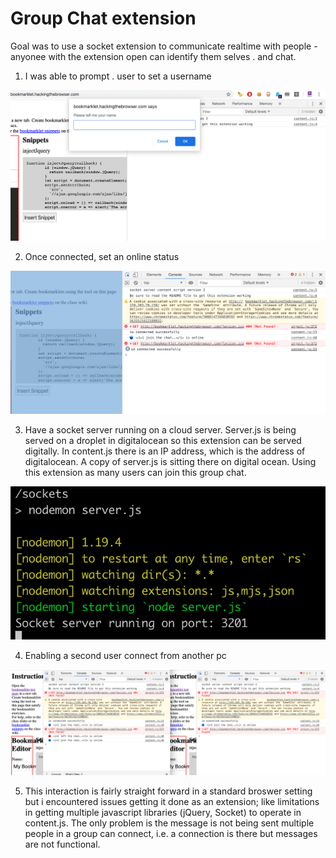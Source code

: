 # Group Chat extension

Goal was to use a socket extension to communicate realtime with people - anyonee with the extension open can identify them selves . and chat.

1. I was able to prompt . user to set a username

![groupchat1](groupchat1.png)

2. Once connected, set an online status

![groupchat2](groupchat2.png)

3. Have a socket server running on a cloud server. Server.js is being served on a droplet in digitalocean so this extension can be served digitally. In content.js there is an IP address, which is the address of digitalocean. A copy of server.js is sitting there on digital ocean. Using this extension as many users can join this group chat. 

![groupchat3](groupchat3.png)

4. Enabling a second user connect from another pc

![groupchat4](groupchat4.png)

5. This interaction is fairly straight forward in a standard broswer setting but i encountered issues getting it done as an extension; like limitations in getting multiple javascript libraries (jQuery, Socket) to operate in content.js. The only problem is the message is not being sent multiple people in a group can connect, i.e. a connection is there but messages are not functional.
